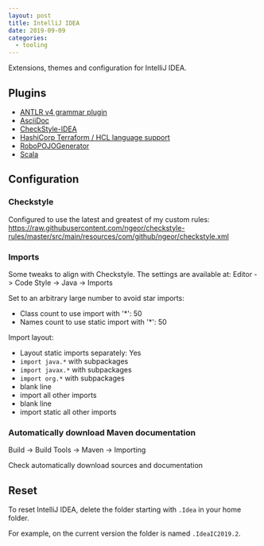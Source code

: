 ```yaml
---
layout: post
title: IntelliJ IDEA
date: 2019-09-09
categories:
  - tooling
---
```


Extensions, themes and configuration for IntelliJ IDEA.

## Plugins

- [ANTLR v4 grammar plugin](https://plugins.jetbrains.com/plugin/7358-antlr-v4-grammar-plugin/)
- [AsciiDoc](https://plugins.jetbrains.com/plugin/7391-asciidoc/)
- [CheckStyle-IDEA](https://plugins.jetbrains.com/plugin/1065-checkstyle-idea/)
- [HashiCorp Terraform / HCL language support](https://plugins.jetbrains.com/plugin/7808-hashicorp-terraform--hcl-language-support/)
- [RoboPOJOGenerator](https://plugins.jetbrains.com/plugin/8634-robopojogenerator/)
- [Scala](https://plugins.jetbrains.com/plugin/1347-scala/)

## Configuration

### Checkstyle

Configured to use the latest and greatest of my custom rules:
https://raw.githubusercontent.com/ngeor/checkstyle-rules/master/src/main/resources/com/github/ngeor/checkstyle.xml

### Imports

Some tweaks to align with Checkstyle. The settings are available at: Editor ->
Code Style -> Java -> Imports

Set to an arbitrary large number to avoid star imports:

- Class count to use import with '\*': 50
- Names count to use static import with '\*': 50

Import layout:

- Layout static imports separately: Yes
- `import java.*` with subpackages
- `import javax.*` with subpackages
- `import org.*` with subpackages
- blank line
- import all other imports
- blank line
- import static all other imports

### Automatically download Maven documentation

Build -> Build Tools -> Maven -> Importing

Check automatically download sources and documentation

## Reset

To reset IntelliJ IDEA, delete the folder starting with `.Idea` in your home
folder.

For example, on the current version the folder is named `.IdeaIC2019.2`.

